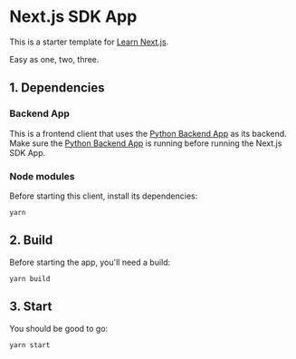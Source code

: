 # Next.js SDK App

This is a starter template for [Learn Next.js](https://nextjs.org/learn).

Easy as one, two, three.

## 1. Dependencies

### Backend App

This is a frontend client that uses the [Python Backend App](../PythonBackendApp) as its backend. Make sure the [Python Backend App](../PythonBackendApp) is running before running the Next.js SDK App.

### Node modules

Before starting this client, install its dependencies:

```
yarn
```

## 2. Build

Before starting the app, you'll need a build:

```
yarn build
```

## 3. Start

You should be good to go:

```
yarn start
```
